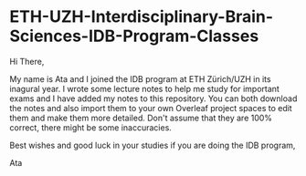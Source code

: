 # ETH-UZH-Interdisciplinary-Brain-Sciences-IDB-Program-Classes
Hi There,

My name is Ata and I joined the IDB program at ETH Zürich/UZH in its inagural year. I wrote some lecture notes to help me study for important exams and I have added my notes to this repository. You can both download the notes and also import them to your own Overleaf project spaces to edit them and make them more detailed. Don't assume that they are 100% correct, there might be some inaccuracies.

Best wishes and good luck in your studies if you are doing the IDB program,

Ata
